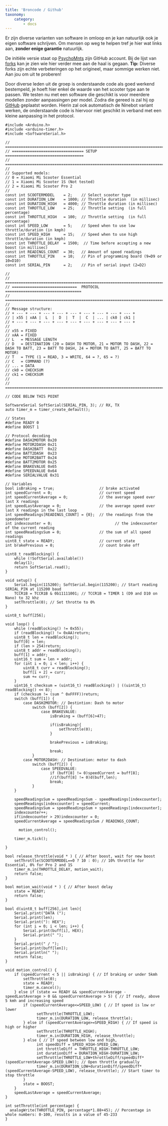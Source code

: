 ```yaml
---
title: 'Broncode / Github'
taxonomy:
    category:
        - docs
---
```


Er zijn diverse varianten van software in omloop en je kan natuurlijk ook je eigen software schrijven. Om mensen op weg te helpen tref je hier wat links aan, **zonder enige garantie** natuurlijk.

De initiële versie staat op [PsychoMnts](https://github.com/PsychoMnts/Xiaomi-Scooter-Motion-Control) zijn GitHub account. Bij de lijst van [forks](https://github.com/PsychoMnts/Xiaomi-Scooter-Motion-Control/network/members) kan je zien wie hier verder mee aan de haal is gegaan. 
**Tip:** Diverse forks zijn echte verbeteringen op het origineel, maar sommige werken niet. Aan jou om uit te proberen!

Door diverse leden uit de groep is onderstaande code als goed werkend bestempeld, je hoeft hier enkel de waarde van het scooter type aan te passen. 
We testen nu met een software die geschikt is voor meerdere modellen zonder aanpassingen per model. Zodra die gereed is zal hij op [GitHub](https://github.com/mysidejob/) geplaatst worden. Hierin zal ook automatisch de Ninebot variant werken, de onderstaande code is hiervoor niet geschikt in verband met een kleine aanpassing in het protocol.

    #include <Arduino.h>
    #include <arduino-timer.h>
    #include <SoftwareSerial.h>

    // ==========================================================================
    // ================================ SETUP ===================================
    // ==========================================================================
    //
    // Supported models:
    // 0 = Xiaomi Mi Scooter Essential
    // 1 = Xiaomi Mi Scooter 1S (Not tested)
    // 2 = Xiaomi Mi Scooter Pro 2
    //
    const int SCOOTERMODEL    = 2;    // Select scooter type 
    const int DURATION_LOW    = 1000; // Throttle duration  (in millisec)
    const int DURATION_HIGH   = 4000; // Throttle duration (in millisec)
    const int THROTTLE_LOW    = 25;   // Throttle setting  (in full percentage)
    const int THROTTLE_HIGH   = 100;  // Throttle setting  (in full percentage)
    const int SPEED_LOW       = 5;    // Speed when to use low throttle/duration (in kmph)
    const int SPEED_HIGH      = 15;   // Speed when to use high throttle/duration (in kmph)
    const int THROTTLE_DELAY  = 1500;  // Time before accepting a new boost (in millisec)
    const int READINGS_COUNT  = 30;   // Amount of speed readings
    const int THROTTLE_PIN    = 10;   // Pin of programming board (9=D9 or 10=D10)
    const int SERIAL_PIN      = 2;    // Pin of serial input (2=D2)

    //
    // ==========================================================================
    // =============================  PROTOCOL ==================================
    // ==========================================================================
    //
    // Message structure:
    // + --- + --- + --- + --- + --- + --- + --- + --- + --- +
    // | x55 | xAA |  L  |  D  |  T  |  C  | ... | ck0 | ck1 |
    // + --- + --- + --- + --- + --- + --- + --- + --- + --- +
    // 
    // x55 = FIXED
    // xAA = FIXED
    // L   = MESSAGE LENGTH
    // D   = DESTINATION (20 = DASH TO MOTOR, 21 = MOTOR TO DASH, 22 = DASH TO BATT, 23 = BATT TO DASH, 24 = MOTOR TO BATT, 25 = BATT TO MOTOR)
    // T   = TYPE (1 = READ, 3 = WRITE, 64 = ?, 65 = ?)
    // C   = COMMAND (?)
    // ... = DATA
    // ck0 = CHECKSUM
    // ck1 = CHECKSUM
    //
    // ==========================================================================

    // CODE BELOW THIS POINT

    SoftwareSerial SoftSerial(SERIAL_PIN, 3); // RX, TX
    auto timer_m = timer_create_default();

    // States
    #define READY 0
    #define BOOST 1

    // Protocol decoding
    #define DASH2MOTOR 0x20
    #define MOTOR2DASH 0x21
    #define DASH2BATT  0x22
    #define BATT2DASH  0x23
    #define MOTOR2BATT 0x24
    #define BATT2MOTOR 0x25
    #define BRAKEVALUE 0x65
    #define SPEEDVALUE 0x64
    #define SERIALVALUE 0x31

    // Variables
    bool isBraking = true;                    // brake activated
    int speedCurrent = 0;                     // current speed
    int speedCurrentAverage = 0;              // the average speed over last X readings
    int speedLastAverage = 0;                 // the average speed over last X readings in the last loop
    int speedReadings[READINGS_COUNT] = {0};  // the readings from the speedometer
    int indexcounter = 0;                            // the indexcounter of the current reading
    int speedReadingsSum = 0;                 // the sum of all speed readings
    uint8_t state = READY;                    // current state
    int brakePrevious = 0;                    // count brake off

    uint8_t readBlocking() {
        while (!SoftSerial.available())
        delay(1);
        return SoftSerial.read();
    }

    void setup() {
        Serial.begin(115200); SoftSerial.begin(115200); // Start reading SERIAL_PIN at 115200 baud
        TCCR1B = TCCR1B & 0b11111001; // TCCR1B = TIMER 1 (D9 and D10 on Nano) to 32 khz
        setThrottle(0); // Set throtte to 0%
    }

    uint8_t buff[256];

    void loop() {
        while (readBlocking() != 0x55);
        if (readBlocking() != 0xAA)return;
        uint8_t len = readBlocking();
        buff[0] = len;
        if (len > 254)return;
        uint8_t addr = readBlocking();
        buff[1] = addr;
        uint16_t sum = len + addr;
        for (int i = 0; i < len; i++) {
            uint8_t curr = readBlocking();
            buff[i + 2] = curr;
            sum += curr;
        }
        uint16_t checksum = (uint16_t) readBlocking() | ((uint16_t) readBlocking() << 8);
        if (checksum != (sum ^ 0xFFFF))return;    
        switch (buff[1]) {
            case DASH2MOTOR: // Destintion: Dash to motor
                switch (buff[2]) {
                    case BRAKEVALUE:
                        isBraking = (buff[6]>47);

                        if(isBraking){
                            setThrottle(0);
                        }

                        brakePrevious = isBraking;

                        break;
                }
            case MOTOR2DASH: // Destination: motor to dash
                switch (buff[2]) {
                    case SPEEDVALUE:
                        if (buff[8] != 0)speedCurrent = buff[8];
                        //if(buff[8] != 0)d(buff,len);
                        break;
                }
        }

        speedReadingsSum = speedReadingsSum - speedReadings[indexcounter];
        speedReadings[indexcounter] = speedCurrent;
        speedReadingsSum = speedReadingsSum + speedReadings[indexcounter];
        indexcounter++;
        if(indexcounter > 29)indexcounter = 0;
        speedCurrentAverage = speedReadingsSum / READINGS_COUNT;

          motion_control();

        timer_m.tick();

    }

    bool release_throttle(void * ) { // After boost, wait for new boost
        setThrottle(SCOOTERMODEL==0 ? 10 : 0); // 10% throttle for Essential, 0% for Pro 2 and 1S
        timer_m.in(THROTTLE_DELAY, motion_wait);
        return false;
    }

    bool motion_wait(void * ) { // After boost delay
        state = READY;
        return false;
    }

    bool d(uint8_t buff[256],int len){
        Serial.print("DATA (");
        Serial.print(len);
        Serial.print("): HEX");
        for (int i = 0; i < len; i++) {
            Serial.print(buff[i], HEX);
            Serial.print(" ");
        }
        Serial.print(" / ");
        Serial.print(buff[len]);
        Serial.println(" ");
        return false;
    }

    void motion_control() {
        if (speedCurrent < 5 || isBraking) { // If braking or under 5kmh
            setThrottle(0); 
            state = READY;
            timer_m.cancel();
        } else if (state == READY && speedCurrentAverage - speedLastAverage > 0 && speedCurrentAverage > 5) { // If ready, above 5 kmh and increasing speed
            if (speedCurrentAverage<=SPEED_LOW) { // If speed is low or lower
                  setThrottle(THROTTLE_LOW); 
                  timer_m.in(DURATION_LOW, release_throttle);
            } else if (speedCurrentAverage>=SPEED_HIGH) { // If speed is high or higher
                  setThrottle(THROTTLE_HIGH);
                  timer_m.in(DURATION_HIGH, release_throttle);
            } else { // If speed between low and high,
                  int speedDiff = SPEED_HIGH-SPEED_LOW;
                  int throttleDiff = THROTTLE_HIGH-THROTTLE_LOW;
                  int durationDiff = DURATION_HIGH-DURATION_LOW;
                  setThrottle(THROTTLE_LOW+throttleDiff/speedDiff*(speedCurrentAverage-SPEED_LOW)); // Open throttle gradually
                  timer_m.in(DURATION_LOW+durationDiff/speedDiff*(speedCurrentAverage-SPEED_LOW), release_throttle); // Start timer to stop throttle
            }
            state = BOOST;
        }
        speedLastAverage = speedCurrentAverage;
    }

    int setThrottle(int percentage) {
      analogWrite(THROTTLE_PIN, percentage*1.88+45); // Percentage in whole numbers: 0-100, results in a value of 45-233
    }